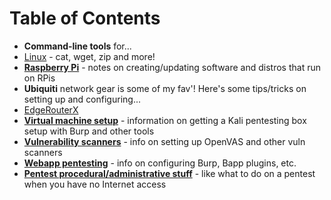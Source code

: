 # Table of Contents
* **Command-line tools** for...
 * [Linux](/cmdline/linux/index.md) - cat, wget, zip and more!
* **[Raspberry Pi](/rasperrypi/index.md)** - notes on creating/updating software and distros that run on RPis
* **Ubiquiti** network gear is some of my fav'! Here's some tips/tricks on setting up and configuring...
 * [EdgeRouterX](ubiquiti/edgerouterx/index.md)
* **[Virtual machine setup](/vm-setup/index.md)** - information on getting a Kali pentesting box setup with Burp and other tools
* **[Vulnerability scanners](/vulnerability-scanners/index.md)** - info on setting up OpenVAS and other vuln scanners
* **[Webapp pentesting](/pentesting/webapp/index.md)** - info on configuring Burp, Bapp plugins, etc.
* **[Pentest procedural/administrative stuff](/pentesting/admin/index.md)** - like what to do on a pentest when you have no Internet access
